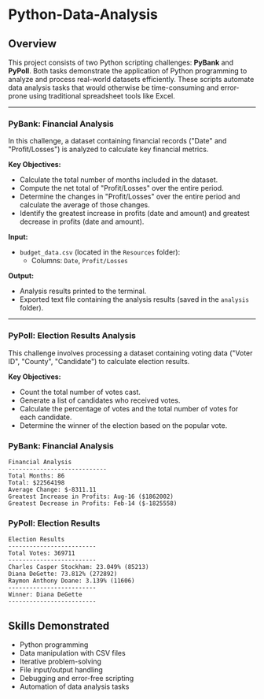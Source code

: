 # Python-Data-Analysis

## Overview
This project consists of two Python scripting challenges: **PyBank** and **PyPoll**. Both tasks demonstrate the application of Python programming to analyze and process real-world datasets efficiently. These scripts automate data analysis tasks that would otherwise be time-consuming and error-prone using traditional spreadsheet tools like Excel.

---

### PyBank: Financial Analysis
In this challenge, a dataset containing financial records ("Date" and "Profit/Losses") is analyzed to calculate key financial metrics. 

**Key Objectives:**
- Calculate the total number of months included in the dataset.
- Compute the net total of "Profit/Losses" over the entire period.
- Determine the changes in "Profit/Losses" over the entire period and calculate the average of those changes.
- Identify the greatest increase in profits (date and amount) and greatest decrease in profits (date and amount).

**Input:**
- `budget_data.csv` (located in the `Resources` folder):
  - Columns: `Date`, `Profit/Losses`

**Output:**
- Analysis results printed to the terminal.
- Exported text file containing the analysis results (saved in the `analysis` folder).

---

### PyPoll: Election Results Analysis
This challenge involves processing a dataset containing voting data ("Voter ID", "County", "Candidate") to calculate election results.

**Key Objectives:**
- Count the total number of votes cast.
- Generate a list of candidates who received votes.
- Calculate the percentage of votes and the total number of votes for each candidate.
- Determine the winner of the election based on the popular vote.

### PyBank: Financial Analysis
```
Financial Analysis
----------------------------
Total Months: 86
Total: $22564198
Average Change: $-8311.11
Greatest Increase in Profits: Aug-16 ($1862002)
Greatest Decrease in Profits: Feb-14 ($-1825558)
```

### PyPoll: Election Results
```
Election Results
-------------------------
Total Votes: 369711
-------------------------
Charles Casper Stockham: 23.049% (85213)
Diana DeGette: 73.812% (272892)
Raymon Anthony Doane: 3.139% (11606)
-------------------------
Winner: Diana DeGette
-------------------------
```

## Skills Demonstrated
- Python programming
- Data manipulation with CSV files
- Iterative problem-solving
- File input/output handling
- Debugging and error-free scripting
- Automation of data analysis tasks
